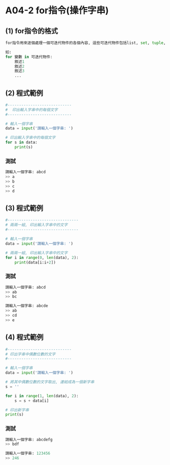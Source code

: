 # A04-2 for指令(操作字串)


## (1) for指令的格式
``` python
for指令用來逐個處理一個可迭代物件的各個內容, 這些可迭代物件包括list, set, tuple, dict及str等.

如:
for 變數 in 可迭代物件:
    敘述1
    敘述2
    敘述3
    ...
```

## (2) 程式範例
``` python
#----------------------------
#  印出輸入字串中的每個文字
#----------------------------

# 輸入一個字串
data = input('請輸入一個字串: ')

# 印出輸入字串中的每個文字
for s in data:
    print(s)
```

### 測試
``` python
請輸入一個字串: abcd
>> a
>> b
>> c
>> d
```

## (3) 程式範例
``` python
#-------------------------------
# 兩兩一組, 印出輸入字串中的文字
#-------------------------------

# 輸入一個字串
data = input('請輸入一個字串: ')

# 兩兩一組, 印出輸入字串中的文字
for i in range(0, len(data), 2):
    print(data[i:i+2])
```

### 測試
``` python
請輸入一個字串: abcd
>> ab
>> bc

請輸入一個字串: abcde
>> ab
>> cd
>> e
```


## (4) 程式範例
``` python
#----------------------------
# 印出字串中偶數位數的文字
#----------------------------

# 輸入一個字串
data = input('請輸入一個字串: ')

# 將其中偶數位數的文字取出, 連結成為一個新字串
s = ''

for i in range(1, len(data), 2):
    s = s + data[i]

# 印出新字串
print(s)
```

### 測試
``` python
請輸入一個字串: abcdefg
>> bdf

請輸入一個字串: 123456
>> 246
```
